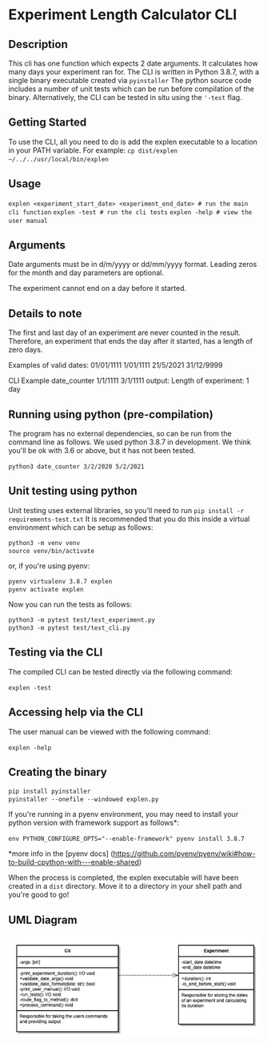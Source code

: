 # Experiment Length Calculator CLI


## Description
This cli has one function which expects 2 date arguments. It calculates how many days your experiment ran for.
The CLI is written in Python 3.8.7, with a single binary executable created via `pyinstaller`
The python source code includes a number of unit tests which can be run before compilation of the binary.
Alternatively, the CLI can be tested in situ using the `'-test` flag.

## Getting Started
To use the CLI, all you need to do is add the explen executable to a location in your PATH variable. For example:
`cp dist/explen ~/../../usr/local/bin/explen`

## Usage
`explen <experiment_start_date> <experiment_end_date> # run the main cli function`
`explen -test # run the cli tests`
`explen -help # view the user manual`

## Arguments
Date arguments must be in d/m/yyyy or dd/mm/yyyy format.
Leading zeros for the month and day parameters are optional.

The experiment cannot end on a day before it started.

## Details to note
The first and last day of an experiment are never counted in the result.
Therefore, an experiment that ends the day after it started, has a length of zero days.

Examples of valid dates:
01/01/1111
1/01/1111
21/5/2021
31/12/9999

CLI Example
date_counter 1/1/1111 3/1/1111
output: Length of experiment: 1 day

## Running using python (pre-compilation)

The program has no external dependencies, so can be run from the command line as follows.
We used python 3.8.7 in development. We think you'll be ok with 3.6 or above, but it has not been tested.

`python3 date_counter 3/2/2020 5/2/2021`

## Unit testing using python

Unit testing uses external libraries, so you'll need to run
`pip install -r requirements-test.txt`
It is recommended that you do this inside a virtual environment which can be setup as follows:

```
python3 -m venv venv
source venv/bin/activate
```

or, if you're using pyenv:

```
pyenv virtualenv 3.8.7 explen
pyenv activate explen
```

Now you can run the tests as follows:
```
python3 -m pytest test/test_experiment.py
python3 -m pytest test/test_cli.py
```

## Testing via the CLI

The compiled CLI can be tested directly via the following command:

`explen -test`

## Accessing help via the CLI

The user manual can be viewed with the following command:

`explen -help`

## Creating the binary

```
pip install pyinstaller
pyinstaller --onefile --windowed explen.py
```

If you're running in a pyenv environment, you may need to install your python version with framework support as follows*:

`env PYTHON_CONFIGURE_OPTS="--enable-framework" pyenv install 3.8.7`

*more info in the [pyenv docs] (https://github.com/pyenv/pyenv/wiki#how-to-build-cpython-with---enable-shared)

When the process is completed, the explen executable will have been created in a `dist` directory. Move it to a 
directory in your shell path and you're good to go!


## UML Diagram

![](assets/uml_diagram.jpg)
